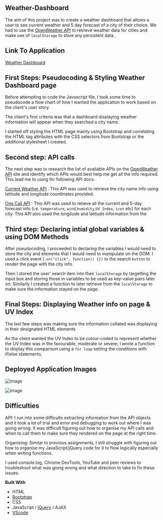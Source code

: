 ## Weather-Dashboard
The aim of this project was to create a weather dashboard that allows a user to see current weather and 5 day forecast of a city of their choice. We had to use the [OpenWeather API](https://openweathermap.org/api) to retrieve weather data for cities and make use of `localStorage` to store any persistent data.

## Link To Application
[Weather Dashboard](https://karen-o94.github.io/Weather-Dashboard/)

## First Steps: Pseudocoding & Styling Weather Dashboard page 
Before attempting to code the Javascript file, I took some time to pseudocode a flow chart of how I wanted the application to work based on the client's user story. 

The client's first criteria was that a dashboard displaying weather information will appear when they searched a city name. 

I started off styling the HTML page mainly using Bootstrap and correlating the HTML tag attributes with the CSS selectors from Bootstrap or the additional stylesheet I created.

## Second step: API calls
The next step was to research the list of available APIs on the [OpenWeather API](https://openweathermap.org/api) site and identify which APIs would best help me get all the info required. This lead me to using thr following API docs: 

[Current Weather API](https://openweathermap.org/current) : This API was used to retrieve the city name info using latitude and longitude coordinates provided. 

[One Call API](https://openweathermap.org/api/one-call-api) : This API was used to retieve all the current and 5-day forecast info (i.e. `temperature`, `wind`,`humidity`,`UV Index`, `icon` etc) for each city. This API also used the longitude and latitude information from the 

## Third step: Declaring intial global variables & using DOM Methods
After pseudocoding, I proceeded to declaring the variables I would need to store the city and elements that I would need to manipulate on the DOM. I used a click event (`.on("click", function() {})` to the search `button` to render the page with the city info.

Then I stored the user' search item into their `localStorage` by targetting the input box and storing those in variables to be used as key-value pairs later on. Similarly I created a function to later retrieve from the `localStorage` to make sure the information stayed on the page.

## Final Steps: Displaying Weather info on page & UV Index
The last few steps was making sure the information collated was displaying in their designated HTML elements 

As the client wanted the UV Index to be colour-coded to represent whether the UV Index was in the favourable, moderate or severe; I wrote a function to display this comparison using a `for loop` setting the conditions with if/else statements. 

## Deployed Application Images
![image](https://user-images.githubusercontent.com/74797740/105646075-ab2e2c00-5e95-11eb-8b8e-bbc13f3e20ee.png)

![image](https://user-images.githubusercontent.com/74797740/105646095-d0bb3580-5e95-11eb-8d4e-ba5fad1cfff8.png)

## Difficulties
API: I run into some difficults extracting information from the API objects and it took a lot of trial and error and debugging to work out where I was going wrong. It was difficult figuring out how to organise my API calls and when to call them to make sure they rendered on the page at the right time. 

Organising: Similar to previous assignments, I still struggle with figuring out how to organise my JavaScript/jQuery code for it to flow logically especially when writing functions.

I used console.log, Chrome DevTools, YouTube and peer reviews to troubleshoot what was going wrong and what direction to take to fix these issues.

**Built With**
- HTML
- [Bootstrap](https://getbootstrap.com/)
- CSS
- JavaScript / [jQuery](https://jquery.com/) / AJAX
- [VScode](https://code.visualstudio.com/)
